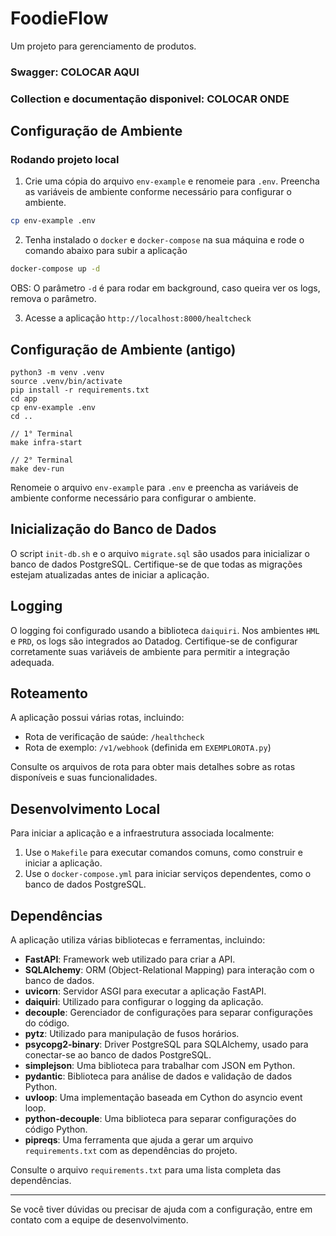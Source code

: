 # FoodieFlow

Um projeto para gerenciamento de produtos.

### Swagger: COLOCAR AQUI

### Collection e documentação disponivel: COLOCAR ONDE

## Configuração de Ambiente

### Rodando projeto local

1. Crie uma cópia do arquivo `env-example` e renomeie para `.env`. Preencha as variáveis de ambiente conforme necessário para configurar o ambiente.

```bash
cp env-example .env
```

2. Tenha instalado o `docker` e `docker-compose` na sua máquina e rode o comando abaixo para subir a aplicação

```bash
docker-compose up -d
```

OBS: O parâmetro `-d` é para rodar em background, caso queira ver os logs, remova o parâmetro.

3. Acesse a aplicação `http://localhost:8000/healtcheck`

## Configuração de Ambiente (antigo)

```
python3 -m venv .venv
source .venv/bin/activate
pip install -r requirements.txt
cd app
cp env-example .env
cd ..

// 1° Terminal
make infra-start

// 2° Terminal
make dev-run
```

Renomeie o arquivo `env-example` para `.env` e preencha as variáveis de ambiente conforme necessário para configurar o ambiente.

## Inicialização do Banco de Dados

O script `init-db.sh` e o arquivo `migrate.sql` são usados para inicializar o banco de dados PostgreSQL. Certifique-se de que todas as migrações estejam atualizadas antes de iniciar a aplicação.

## Logging

O logging foi configurado usando a biblioteca `daiquiri`. Nos ambientes `HML` e `PRD`, os logs são integrados ao Datadog. Certifique-se de configurar corretamente suas variáveis de ambiente para permitir a integração adequada.

## Roteamento

A aplicação possui várias rotas, incluindo:

- Rota de verificação de saúde: `/healthcheck`
- Rota de exemplo: `/v1/webhook` (definida em `EXEMPLOROTA.py`)

Consulte os arquivos de rota para obter mais detalhes sobre as rotas disponíveis e suas funcionalidades.

## Desenvolvimento Local

Para iniciar a aplicação e a infraestrutura associada localmente:

1. Use o `Makefile` para executar comandos comuns, como construir e iniciar a aplicação.
2. Use o `docker-compose.yml` para iniciar serviços dependentes, como o banco de dados PostgreSQL.

## Dependências

A aplicação utiliza várias bibliotecas e ferramentas, incluindo:

- **FastAPI**: Framework web utilizado para criar a API.
- **SQLAlchemy**: ORM (Object-Relational Mapping) para interação com o banco de dados.
- **uvicorn**: Servidor ASGI para executar a aplicação FastAPI.
- **daiquiri**: Utilizado para configurar o logging da aplicação.
- **decouple**: Gerenciador de configurações para separar configurações do código.
- **pytz**: Utilizado para manipulação de fusos horários.
- **psycopg2-binary**: Driver PostgreSQL para SQLAlchemy, usado para conectar-se ao banco de dados PostgreSQL.
- **simplejson**: Uma biblioteca para trabalhar com JSON em Python.
- **pydantic**: Biblioteca para análise de dados e validação de dados Python.
- **uvloop**: Uma implementação baseada em Cython do asyncio event loop.
- **python-decouple**: Uma biblioteca para separar configurações do código Python.
- **pipreqs**: Uma ferramenta que ajuda a gerar um arquivo `requirements.txt` com as dependências do projeto.

Consulte o arquivo `requirements.txt` para uma lista completa das dependências.

---

Se você tiver dúvidas ou precisar de ajuda com a configuração, entre em contato com a equipe de desenvolvimento.
